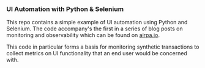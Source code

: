 ### UI Automation with Python & Selenium

This repo contains a simple example of UI automation using Python and Selenium. The code accompany's the first in a series of blog posts on monitoring and observability which can be found on [airpa.io](airpa.io).

This code in particular forms a basis for monitoring synthetic transactions to collect metrics on UI functionality that an end user would be concerned with.